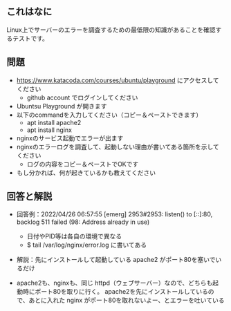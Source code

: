 ## これはなに

Linux上でサーバーのエラーを調査するための最低限の知識があることを確認するテストです。

## 問題

* https://www.katacoda.com/courses/ubuntu/playground にアクセスしてください
  * github account でログインしてください
* Ubuntsu Playground が開きます
* 以下のcommandを入力してください（コピー＆ペーストできます）
  * apt install apache2
  * apt install nginx
* nginxのサービス起動でエラーが出ます
* nginxのエラーログを調査して、起動しない理由が書いてある箇所を示してください
  * ログの内容をコピー＆ペーストでOKです
* もし分かれば、何が起きているかも教えてください

## 回答と解説

* 回答例：2022/04/26 06:57:55 [emerg] 2953#2953: listen() to [::]:80, backlog 511 failed (98: Address already in use)
  * 日付やPID等は各自の環境で異なる
  * $ tail /var/log/nginx/error.log に書いてある

* 解説：先にインストールして起動している apache2 がポート80を塞いでいるだけ
* apache2も、nginxも、同じ httpd（ウェブサーバー）なので、どちらも起動時にポート80を取りに行く。 apache2を先にインストールしているので、あとに入れた nginx がポート80を取れないよー、とエラーを吐いている
